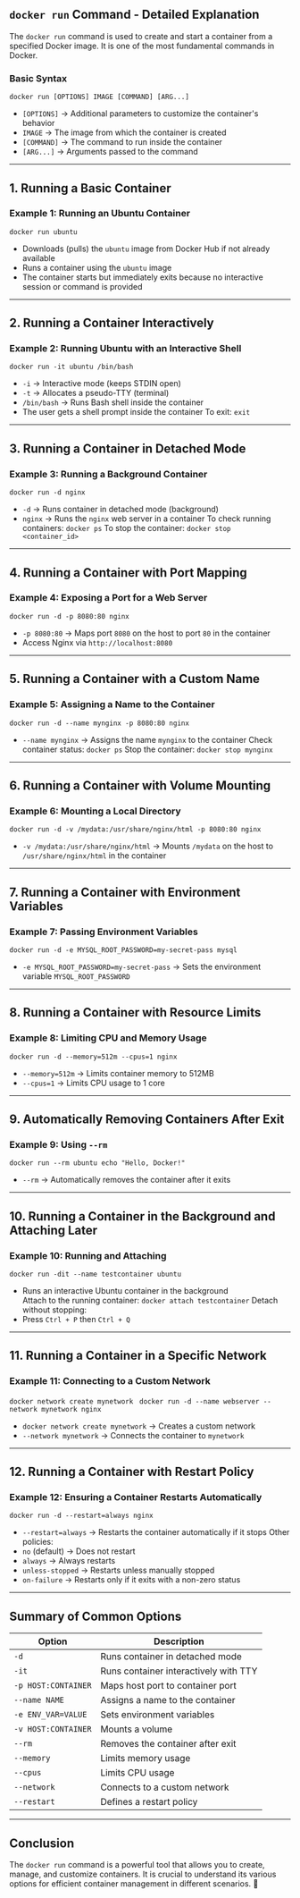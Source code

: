 ## `docker run` Command - Detailed Explanation

The `docker run` command is used to create and start a container from a specified Docker image. It is one of the most fundamental commands in Docker.
### **Basic Syntax**
`docker run [OPTIONS] IMAGE [COMMAND] [ARG...]`
- `[OPTIONS]` → Additional parameters to customize the container's behavior
- `IMAGE` → The image from which the container is created
- `[COMMAND]` → The command to run inside the container
- `[ARG...]` → Arguments passed to the command
---
## **1. Running a Basic Container**
### **Example 1: Running an Ubuntu Container**
`docker run ubuntu`
- Downloads (pulls) the `ubuntu` image from Docker Hub if not already available
- Runs a container using the `ubuntu` image
- The container starts but immediately exits because no interactive session or command is provided
---
## **2. Running a Container Interactively**
### **Example 2: Running Ubuntu with an Interactive Shell**
`docker run -it ubuntu /bin/bash`
- `-i` → Interactive mode (keeps STDIN open)
- `-t` → Allocates a pseudo-TTY (terminal)
- `/bin/bash` → Runs Bash shell inside the container
- The user gets a shell prompt inside the container
To exit:
`exit`

---
## **3. Running a Container in Detached Mode**
### **Example 3: Running a Background Container**
`docker run -d nginx`
- `-d` → Runs container in detached mode (background)
- `nginx` → Runs the `nginx` web server in a container
To check running containers:
`docker ps`
To stop the container:
`docker stop <container_id>`

---
## **4. Running a Container with Port Mapping**
### **Example 4: Exposing a Port for a Web Server**
`docker run -d -p 8080:80 nginx`
- `-p 8080:80` → Maps port `8080` on the host to port `80` in the container
- Access Nginx via `http://localhost:8080`
---

## **5. Running a Container with a Custom Name**
### **Example 5: Assigning a Name to the Container**
`docker run -d --name mynginx -p 8080:80 nginx`
- `--name mynginx` → Assigns the name `mynginx` to the container
Check container status:
`docker ps`
Stop the container:
`docker stop mynginx`

---
## **6. Running a Container with Volume Mounting**
### **Example 6: Mounting a Local Directory**
`docker run -d -v /mydata:/usr/share/nginx/html -p 8080:80 nginx`
- `-v /mydata:/usr/share/nginx/html` → Mounts `/mydata` on the host to `/usr/share/nginx/html` in the container
---
## **7. Running a Container with Environment Variables**
### **Example 7: Passing Environment Variables**
`docker run -d -e MYSQL_ROOT_PASSWORD=my-secret-pass mysql`
- `-e MYSQL_ROOT_PASSWORD=my-secret-pass` → Sets the environment variable `MYSQL_ROOT_PASSWORD`
---
## **8. Running a Container with Resource Limits**
### **Example 8: Limiting CPU and Memory Usage**
`docker run -d --memory=512m --cpus=1 nginx`
- `--memory=512m` → Limits container memory to 512MB
- `--cpus=1` → Limits CPU usage to 1 core
---
## **9. Automatically Removing Containers After Exit**
### **Example 9: Using `--rm`**
`docker run --rm ubuntu echo "Hello, Docker!"`
- `--rm` → Automatically removes the container after it exits
---
## **10. Running a Container in the Background and Attaching Later**
### **Example 10: Running and Attaching**
`docker run -dit --name testcontainer ubuntu`
- Runs an interactive Ubuntu container in the background  
    Attach to the running container:
`docker attach testcontainer`
Detach without stopping:
- Press `Ctrl + P` then `Ctrl + Q`
---
## **11. Running a Container in a Specific Network**
### **Example 11: Connecting to a Custom Network**
`docker network create mynetwork `
`docker run -d --name webserver --network mynetwork nginx`
- `docker network create mynetwork` → Creates a custom network
- `--network mynetwork` → Connects the container to `mynetwork`
---
## **12. Running a Container with Restart Policy**
### **Example 12: Ensuring a Container Restarts Automatically**
`docker run -d --restart=always nginx`
- `--restart=always` → Restarts the container automatically if it stops
Other policies:
- `no` (default) → Does not restart
- `always` → Always restarts
- `unless-stopped` → Restarts unless manually stopped
- `on-failure` → Restarts only if it exits with a non-zero status
---
## **Summary of Common Options**

|Option|Description|
|---|---|
|`-d`|Runs container in detached mode|
|`-it`|Runs container interactively with TTY|
|`-p HOST:CONTAINER`|Maps host port to container port|
|`--name NAME`|Assigns a name to the container|
|`-e ENV_VAR=VALUE`|Sets environment variables|
|`-v HOST:CONTAINER`|Mounts a volume|
|`--rm`|Removes the container after exit|
|`--memory`|Limits memory usage|
|`--cpus`|Limits CPU usage|
|`--network`|Connects to a custom network|
|`--restart`|Defines a restart policy|

---
## **Conclusion**
The `docker run` command is a powerful tool that allows you to create, manage, and customize containers. It is crucial to understand its various options for efficient container management in different scenarios. 🚀